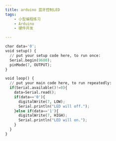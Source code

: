 ```yaml
---
title: arduino 蓝牙控制LED
tags:
    - 小型编程练习
    - Arduino
    - 硬件开发

---
```


```python
char data='0';
void setup() {
  // put your setup code here, to run once:
  Serial.begin(9600);
  pinMode(7, OUTPUT);
}

void loop() {
  // put your main code here, to run repeatedly:
  if(Serial.available()!=0){
    data=Serial.read();
    if(data=='0'){
      digitalWrite(7, LOW);
      Serial.println("LED will off.");
    }else if(data=='1'){
      digitalWrite(7, HIGH);
      Serial.println("LED will on.");
    }
  }
}

```

<script src="https://giscus.app/client.js"
    data-repo="liuzihaohao/liuzihaohao.github.io"
    data-repo-id="R_kgDOI3HDkw"
    data-category="Announcements"
    data-category-id="DIC_kwDOI3HDk84CT4T2"
    data-mapping="pathname"
    data-strict="1"
    data-reactions-enabled="1"
    data-emit-metadata="0"
    data-input-position="top"
    data-theme="preferred_color_scheme"
    data-lang="zh-CN"
    data-loading="lazy"
    crossorigin="anonymous"
    async>
</script>

